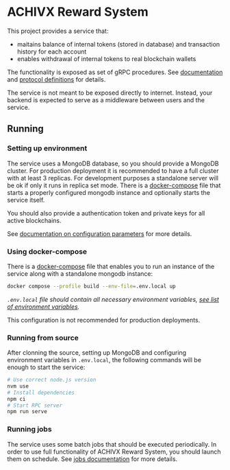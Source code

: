 # ACHIVX Reward System

This project provides a service that:

- maitains balance of internal tokens (stored in database) and transaction history for each account
- enables withdrawal of internal tokens to real blockchain wallets

The functionality is exposed as set of gRPC procedures.
See [documentation](./doc/integration.md) and [protocol definitions](./protocols/) for details.

The service is not meant to be exposed directly to internet.
Instead, your backend is expected to serve as a middleware between users and the service.

## Running

### Setting up environment

The service uses a MongoDB database, so you should provide a MongoDB cluster.
For production deployment it is recommended to have a full cluster with at least 3 replicas.
For development purposes a standalone server will be ok if only it runs in replica set mode.
There is a [docker-compose](./dev-helpers/docker-compose.yaml) file that starts a properly configured mongodb instance and optionally starts the service itself.

You should also provide a authentication token and private keys for all active blockchains.

See [documentation on configuration parameters](./doc/configuration.md) for more details.

### Using docker-compose

There is a [docker-compose](./dev-helpers/docker-compose.yaml) file that enables you to run an instance of the service along with a standalone mongodb instance:

```sh
docker compose --profile build --env-file=.env.local up
```

*`.env.local` file should contain all necessary environment variables, [see list of environment variables](./doc/configuration.md).*

This configuration is not recommended for production deployments.

### Running from source

After clonning the source, setting up MongoDB and configuring environment variables in `.env.local`, the following commands will be enough to start the service:

```sh
# Use correct node.js version
nvm use
# Install dependencies
npm ci
# Start RPC server
npm run serve
```

### Running jobs

The service uses some batch jobs that should be executed periodically.
In order to use full functionality of ACHIVX Reward System, you should launch them on schedule.
See [jobs documentation](./doc/jobs.md) for more details.
